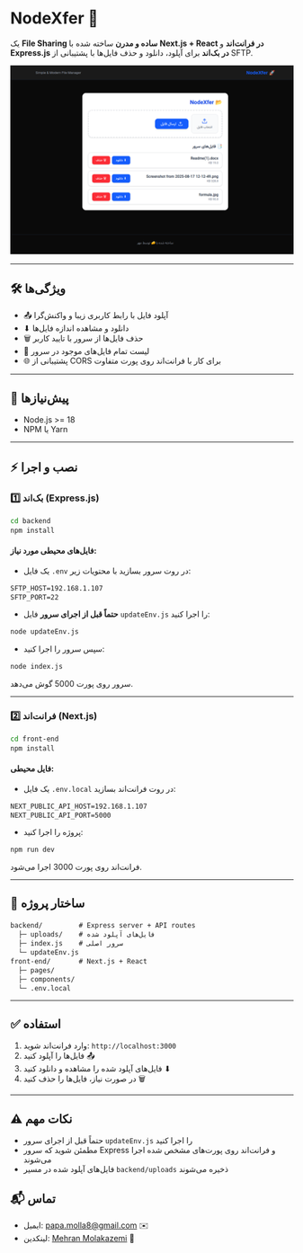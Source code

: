 # NodeXfer 🚀

یک **File Sharing ساده و مدرن** ساخته شده با **Next.js + React در فرانت‌اند** و **Express.js در بک‌اند** برای آپلود، دانلود و حذف فایل‌ها با پشتیبانی از SFTP.

![NodeXfer Preview](Pasted%20image.png)

---

## 🛠 ویژگی‌ها

- 📤 آپلود فایل با رابط کاربری زیبا و واکنش‌گرا
- ⬇ دانلود و مشاهده اندازه فایل‌ها
- 🗑 حذف فایل‌ها از سرور با تایید کاربر
- 📑 لیست تمام فایل‌های موجود در سرور
- 🌐 پشتیبانی از CORS برای کار با فرانت‌اند روی پورت متفاوت

---

## 💾 پیش‌نیازها

- Node.js >= 18
- NPM یا Yarn

---

## ⚡ نصب و اجرا

### 1️⃣ بک‌اند (Express.js)

```bash
cd backend
npm install
```

#### فایل‌های محیطی مورد نیاز:

- یک فایل `.env` در روت سرور بسازید با محتویات زیر:

```env
SFTP_HOST=192.168.1.107
SFTP_PORT=22
```

- **حتماً قبل از اجرای سرور** فایل `updateEnv.js` را اجرا کنید:

```bash
node updateEnv.js
```

- سپس سرور را اجرا کنید:

```bash
node index.js
```

سرور روی پورت 5000 گوش می‌دهد.

---

### 2️⃣ فرانت‌اند (Next.js)

```bash
cd front-end
npm install
```

#### فایل محیطی:

- یک فایل `.env.local` در روت فرانت‌اند بسازید:

```env
NEXT_PUBLIC_API_HOST=192.168.1.107
NEXT_PUBLIC_API_PORT=5000
```

- پروژه را اجرا کنید:

```bash
npm run dev
```

فرانت‌اند روی پورت 3000 اجرا می‌شود.

---

## 📁 ساختار پروژه

```
backend/         # Express server + API routes
  ├─ uploads/    # فایل‌های آپلود شده
  ├─ index.js    # سرور اصلی
  └─ updateEnv.js
front-end/       # Next.js + React
  ├─ pages/
  ├─ components/
  └─ .env.local
```

---

## ✅ استفاده

1. وارد فرانت‌اند شوید: `http://localhost:3000`
2. فایل‌ها را آپلود کنید 📤
3. فایل‌های آپلود شده را مشاهده و دانلود کنید ⬇
4. در صورت نیاز، فایل‌ها را حذف کنید 🗑

---

## ⚠️ نکات مهم

- حتماً قبل از اجرای سرور `updateEnv.js` را اجرا کنید
- مطمئن شوید که سرور Express و فرانت‌اند روی پورت‌های مشخص شده اجرا می‌شوند
- فایل‌های آپلود شده در مسیر `backend/uploads` ذخیره می‌شوند




## 📬 تماس

- ایمیل: [papa.molla8@gmail.com](mailto:papa.molla8@gmail.com) ✉️  
- لینکدین: [Mehran Molakazemi](https://www.linkedin.com/in/mehran-molakazemi/) 💼

